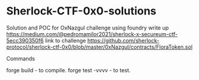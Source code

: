 # Sherlock-CTF-0x0-solutions
Solution and POC for OxNazgul challenge using foundry
write up https://medium.com/@pedromamilor2021/sherlock-x-secureum-ctf-5ecc390350f6
link to challenge https://github.com/sherlock-protocol/sherlock-ctf-0x0/blob/master/0xNazgul/contracts/FloraToken.sol

Commands

forge build - to compile.
forge test -vvvv - to test.

